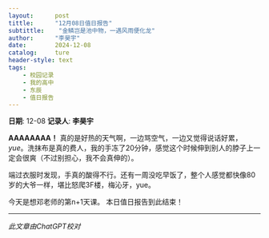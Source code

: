 ```yaml
---
layout:      post
tittle:      "12月08日值日报告"
subtittle:    "金鳞岂是池中物，一遇风雨便化龙"
author:      "李昊宇"
date:        2024-12-08
catalog:     ture
header-style: text
tags: 
    - 校园记录
    - 我的高中
    - 东辰
    - 值日报告
---
```


**日期**: 12-08
**记录人**: **李昊宇**

**AAAAAAAA！**
真的是好热的天气啊，一边骂空气，一边又觉得说话好累，*yue*。洗抹布是真的费人，我的手冻了20分钟，感觉这个时候伸到别人的脖子上一定会很爽（不过别担心，我不会真伸的）。

端过衣服时发现，手真的酸得不行。还有一周没吃早饭了，整个人感觉都快像80岁的大爷一样，堪比怒爬3F楼，梅沁牙，yue。

今天是想邓老师的第n+1天课。
本日值日报告到此结束！

------

*此文章由ChatGPT校对*
